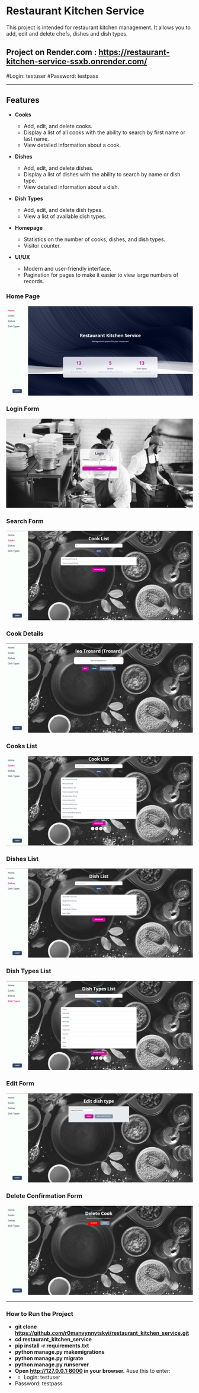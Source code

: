 # Restaurant Kitchen Service

This project is intended for restaurant kitchen management. It allows you to add, edit and delete chefs, dishes and dish types.

## Project on Render.com : https://restaurant-kitchen-service-ssxb.onrender.com/
#Login: testuser
#Password: testpass

---
## Features

- **Cooks**
  - Add, edit, and delete cooks.
  - Display a list of all cooks with the ability to search by first name or last name.
  - View detailed information about a cook.

- **Dishes**
  - Add, edit, and delete dishes.
  - Display a list of dishes with the ability to search by name or dish type.
  - View detailed information about a dish.

- **Dish Types**
  - Add, edit, and delete dish types.
  - View a list of available dish types.

- **Homepage**
  - Statistics on the number of cooks, dishes, and dish types.
  - Visitor counter.

- **UI/UX**
  - Modern and user-friendly interface.
  - Pagination for pages to make it easier to view large numbers of records.


### Home Page
![Home Page](readme-img/home-page.png)

### Login Form
![Login Form](readme-img/login.png)

### Search Form
![Search Form](readme-img/search-form.png)

### Cook Details
![Cook Details](readme-img/cook-detail.png)

### Cooks List
![Cooks List](readme-img/cook-list.png)

### Dishes List
![Dishes List](readme-img/dish-list.png)

### Dish Types List
![Dish Types List](readme-img/dish-types-list.png)

### Edit Form
![Edit Form](readme-img/edit-form.png)

### Delete Confirmation Form
![Delete Confirmation Form](readme-img/delete_form.png)

---

### How to Run the Project

- **git clone https://github.com/r0manvynnytskyi/restaurant_kitchen_service.git**
- **cd restaurant_kitchen_service**
- **pip install -r requirements.txt**
- **python manage.py makemigrations**
- **python manage.py migrate**
- **python manage.py runserver**
- **Open http://127.0.0.1:8000 in your browser.**
  #use this to enter:
- - Login: testuser
- Password: testpass
